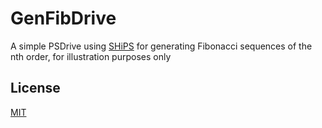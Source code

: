# GenFibDrive

A simple PSDrive using [SHiPS](https://www.powershellgallery.com/packages/SHiPS/0.8.1) for generating Fibonacci sequences of the nth order, for illustration purposes only

## License

[MIT](./LICENSE)

